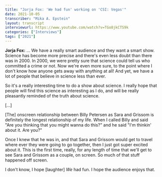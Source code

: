 ```yaml
---
title: "Jorja Fox: 'We had fun' working on 'CSI: Vegas'"
date: 2021-10-05
transcriber: "Mika A. Epstein"
layout: transcript
interviewurl: https://www.youtube.com/watch?v=TGo8jkCTS9k
categories: ["Interviews"]
tags: ["2021"]
---
```


**Jorja Fox:** ... We have a really smart audience and they want a smart show. Science has become more precise and there's even less doubt than there was in 2000. In 2000, we were pretty sure that science could tell us who committed a crime or not. Now we're even more sure, to the point where I don't know how anyone gets away with anything at all! And yet, we have a lot of people that believe in science less than ever.

So it's a really interesting time to do a show about science. I really hope that people will find this science as interesting as I do, and will be really pleasantly reminded of the truth about science.

[...]

[The] onscreen relationship between Billy Petersen as Sara and Grissom is definitely the longest relationship of my life. When I called Billy and said "Are you thinking that you might wanna do this?" and he said "I'm thinkin' about it. Are you?"

Once I knew that he was in, and that Sara and Grissom would get to travel where ever they were going to go together, then I just got super excited about it. This is the first time, really, for any length of time that we'll get to see Sara and Grissom as a couple, on screen. So much of that stuff happened off screen.

I don't know, I hope [laughter] _We_ had fun. I hope the audience enjoys that.
